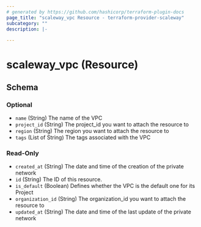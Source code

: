 ```yaml
---
# generated by https://github.com/hashicorp/terraform-plugin-docs
page_title: "scaleway_vpc Resource - terraform-provider-scaleway"
subcategory: ""
description: |-
  
---
```


# scaleway_vpc (Resource)





<!-- schema generated by tfplugindocs -->
## Schema

### Optional

- `name` (String) The name of the VPC
- `project_id` (String) The project_id you want to attach the resource to
- `region` (String) The region you want to attach the resource to
- `tags` (List of String) The tags associated with the VPC

### Read-Only

- `created_at` (String) The date and time of the creation of the private network
- `id` (String) The ID of this resource.
- `is_default` (Boolean) Defines whether the VPC is the default one for its Project
- `organization_id` (String) The organization_id you want to attach the resource to
- `updated_at` (String) The date and time of the last update of the private network
